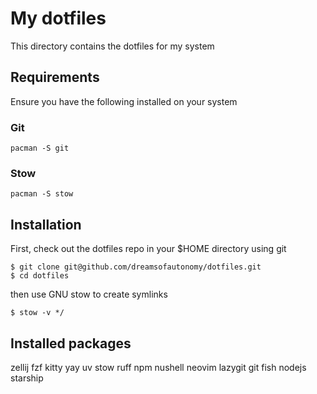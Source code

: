 # My dotfiles

This directory contains the dotfiles for my system

## Requirements

Ensure you have the following installed on your system

### Git

```
pacman -S git
```

### Stow

```
pacman -S stow
```

## Installation

First, check out the dotfiles repo in your $HOME directory using git

```
$ git clone git@github.com/dreamsofautonomy/dotfiles.git
$ cd dotfiles
```

then use GNU stow to create symlinks

```
$ stow -v */
```

## Installed packages

zellij
fzf
kitty
yay
uv
stow
ruff
npm
nushell
neovim
lazygit
git
fish
nodejs
starship
